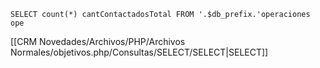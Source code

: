 `SELECT count(*) cantContactadosTotal FROM '.$db_prefix.'operaciones ope`

[[CRM Novedades/Archivos/PHP/Archivos Normales/objetivos.php/Consultas/SELECT/SELECT|SELECT]]